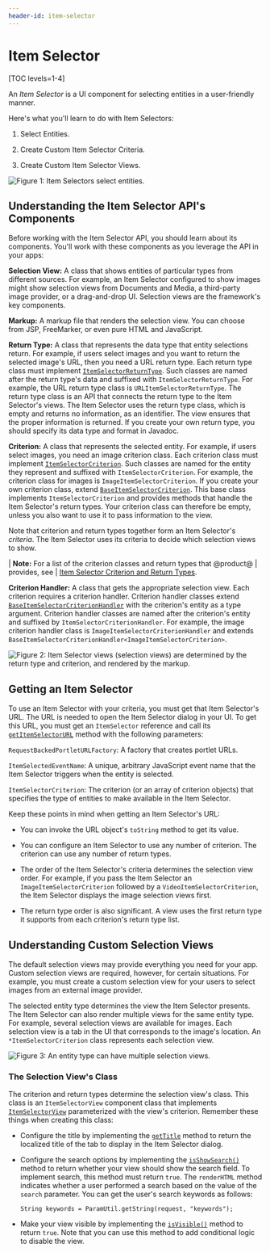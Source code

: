 ```yaml
---
header-id: item-selector
---
```


# Item Selector

[TOC levels=1-4]

An *Item Selector* is a UI component for selecting entities in a user-friendly 
manner. 

Here's what you'll learn to do with Item Selectors: 

1.  Select Entities. 

2.  Create Custom Item Selector Criteria.

3.  Create Custom Item Selector Views. 

![Figure 1: Item Selectors select entities.](../../../images/item-selector-dialog-02.png)

## Understanding the Item Selector API's Components

Before working with the Item Selector API, you should learn about its 
components. You'll work with these components as you leverage the API in your 
apps: 

**Selection View:** A class that shows entities of particular types from 
different sources. For example, an Item Selector configured to show images might 
show selection views from Documents and Media, a third-party image provider, or 
a drag-and-drop UI. Selection views are the framework's key components. 

**Markup:** A markup file that renders the selection view. You can choose from
JSP, FreeMarker, or even pure HTML and JavaScript. 

**Return Type:** A class that represents the data type that entity selections 
return. For example, if users select images and you want to return the selected 
image's URL, then you need a URL return type. Each return type class must 
implement 
[`ItemSelectorReturnType`](@app-ref@/collaboration/latest/javadocs/com/liferay/item/selector/ItemSelectorReturnType.html). 
Such classes are named after the return type's data and suffixed with 
`ItemSelectorReturnType`. For example, the URL return type class is 
`URLItemSelectorReturnType`. The return type class is an API that connects the 
return type to the Item Selector's views. The Item Selector uses the return type 
class, which is empty and returns no information, as an identifier. The view 
ensures that the proper information is returned. If you create your own return 
type, you should specify its data type and format in Javadoc. 

**Criterion:** A class that represents the selected entity. For example, if
users select images, you need an image criterion class. Each criterion class
must implement
[`ItemSelectorCriterion`](@app-ref@/collaboration/latest/javadocs/com/liferay/item/selector/ItemSelectorCriterion.html).
Such classes are named for the entity they represent and suffixed with
`ItemSelectorCriterion`. For example, the criterion class for images is
`ImageItemSelectorCriterion`. If you create your own criterion class, extend
[`BaseItemSelectorCriterion`](@app-ref@/collaboration/latest/javadocs/com/liferay/item/selector/BaseItemSelectorCriterion.html).
This base class implements `ItemSelectorCriterion` and provides methods that
handle the Item Selector's return types. Your criterion class can therefore be
empty, unless you also want to use it to pass information to the view. 

Note that criterion and return types together form an Item Selector's 
*criteria*. The Item Selector uses its criteria to decide which selection views 
to show. 

| **Note:** For a list of the criterion classes and return types that @product@
| provides, see
| [Item Selector Criterion and Return Types](/develop/reference/-/knowledge_base/7-2/item-selector-criterion-and-return-types).

**Criterion Handler:** A class that gets the appropriate selection view. Each 
criterion requires a criterion handler. Criterion handler classes extend 
[`BaseItemSelectorCriterionHandler`](@app-ref@/collaboration/latest/javadocs/com/liferay/item/selector/BaseItemSelectorCriterionHandler.html) 
with the criterion's entity as a type argument. Criterion handler classes are 
named after the criterion's entity and suffixed by 
`ItemSelectorCriterionHandler`. For example, the image criterion handler class 
is `ImageItemSelectorCriterionHandler` and extends 
`BaseItemSelectorCriterionHandler<ImageItemSelectorCriterion>`. 

![Figure 2: Item Selector views (selection views) are determined by the return type and criterion, and rendered by the markup.](../../../images/item-selector-architecture.png)

## Getting an Item Selector

To use an Item Selector with your criteria, you must get that Item Selector's 
URL. The URL is needed to open the Item Selector dialog in your UI. To get this 
URL, you must get an `ItemSelector` reference and call its 
[`getItemSelectorURL`](@app-ref@/collaboration/latest/javadocs/com/liferay/item/selector/ItemSelector.html#getItemSelectorURL-com.liferay.portal.kernel.portlet.RequestBackedPortletURLFactory-java.lang.String-com.liferay.item.selector.ItemSelectorCriterion...-) 
method with the following parameters: 

`RequestBackedPortletURLFactory`: A factory that creates portlet URLs. 

`ItemSelectedEventName`: A unique, arbitrary JavaScript event name that the Item 
Selector triggers when the entity is selected. 

`ItemSelectorCriterion`: The criterion (or an array of criterion objects) that 
specifies the type of entities to make available in the Item Selector. 

Keep these points in mind when getting an Item Selector's URL: 

-   You can invoke the URL object's `toString` method to get its value. 

-   You can configure an Item Selector to use any number of criterion. The 
    criterion can use any number of return types. 

-   The order of the Item Selector's criteria determines the selection view 
    order. For example, if you pass the Item Selector an 
    `ImageItemSelectorCriterion` followed by a `VideoItemSelectorCriterion`, the 
    Item Selector displays the image selection views first. 

-   The return type order is also significant. A view uses the first return type 
    it supports from each criterion's return type list. 

## Understanding Custom Selection Views

The default selection views may provide everything you need for your app. Custom 
selection views are required, however, for certain situations. For example, you 
must create a custom selection view for your users to select images from an 
external image provider. 

The selected entity type determines the view the Item Selector presents. The 
Item Selector can also render multiple views for the same entity type. For 
example, several selection views are available for images. Each selection view 
is a tab in the UI that corresponds to the image's location. An 
`*ItemSelectorCriterion` class represents each selection view. 

![Figure 3: An entity type can have multiple selection views.](../../../images/item-selector-tabs.png)

### The Selection View's Class

The criterion and return types determine the selection view's class. This class 
is an `ItemSelectorView` component class that implements 
[`ItemSelectorView`](@app-ref@/collaboration/latest/javadocs/com/liferay/item/selector/ItemSelectorView.html)
parameterized with the view's criterion. Remember these things when creating
this class: 

-   Configure the title by implementing the 
    [`getTitle`](@app-ref@/collaboration/latest/javadocs/com/liferay/item/selector/ItemSelectorView.html#getTitle-java.util.Locale-) 
    method to return the localized title of the tab to display in the Item 
    Selector dialog. 

-   Configure the search options by implementing the 
    [`isShowSearch()`](@app-ref@/collaboration/latest/javadocs/com/liferay/item/selector/ItemSelectorView.html#isShowSearch--) 
    method to return whether your view should show the search field. To 
    implement search, this method must return `true`. The `renderHTML` method 
    indicates whether a user performed a search based on the value of the 
    `search` parameter. You can get the user's search keywords as follows: 

        String keywords = ParamUtil.getString(request, "keywords");

-   Make your view visible by implementing the 
    [`isVisible()`](@app-ref@/collaboration/latest/javadocs/com/liferay/item/selector/ItemSelectorView.html#isVisible-com.liferay.portal.kernel.theme.ThemeDisplay-) 
    method to return `true`. Note that you can use this method to add 
    conditional logic to disable the view. 
